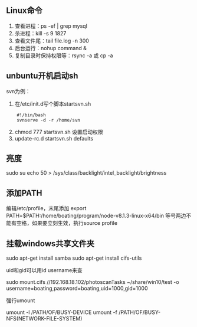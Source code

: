 ## Linux命令
1.  查看进程：ps -ef | grep mysql
2.  杀进程：kill -s 9 1827
3.  查看文件尾：tail file.log -n 300
4.  后台运行：nohup command &
5.  复制目录时保持权限等：rsync -a 或 cp -a

## unbuntu开机启动sh
svn为例：
1.  在/etc/init.d写个脚本startsvn.sh
```
    #!/bin/bash
    svnserve -d -r /home/svn
```
2. chmod 777 startsvn.sh  设置启动权限
3. update-rc.d startsvn.sh defaults

## 亮度
sudo su
echo 50 > /sys/class/backlight/intel_backlight/brightness

## 添加PATH
编辑/etc/profile，末尾添加
export PATH=$PATH:/home/boating/program/node-v8.1.3-linux-x64/bin
等号两边不能有空格，如果要立刻生效，执行source profile

## 挂载windows共享文件夹
sudo apt-get install samba
sudo  apt-get install cifs-utils

uid和gid可以用id username来查

sudo mount.cifs //192.168.18.102/photoscanTasks  ~/share/win10/test -o username=boating,password=boating,uid=1000,gid=1000

强行umount

umount -l /PATH/OF/BUSY-DEVICE
umount -f /PATH/OF/BUSY-NFS(NETWORK-FILE-SYSTEM)